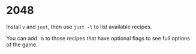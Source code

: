 # 2048

Install `v` and `just`, then use `just -l` to list available recipes.

You can add `-h` to those recipes that have optional flags to see full options of the game.